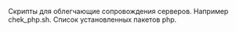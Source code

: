 Скрипты для облегчающие сопровождения серверов.
Например chek_php.sh. Список установленных пакетов php.
